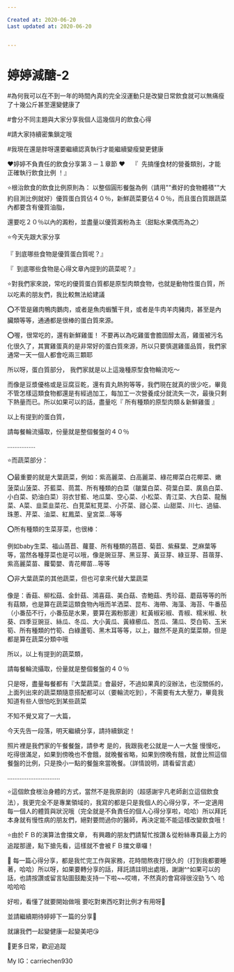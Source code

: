 ```yaml
---

Created at: 2020-06-20
Last updated at: 2020-06-20


---
```


# 婷婷減醣-2


#為何我可以在不到一年的時間內真的完全沒運動只是改變日常飲食就可以無痛瘦了十幾公斤甚至還變健康了

#會分不同主題與大家分享我個人這幾個月的飲食心得

#請大家持續密集鎖定哦

#我現在還是胖呀還要繼續認真執行才能繼續變瘦變更健康

❤️婷婷不負責任的飲食分享第３－１章節 ❤️
   『  先搞懂食材的營養類別，才能正確執行飲食比例 ！』

⭐️根治飲食的飲食比例原則為：
以整個圓形餐盤為例（請用""煮好的食物體積""大約目測比例就好）優質蛋白質佔４０％，新鮮蔬菜要佔４０％，而且蛋白質跟蔬菜內都要含有優質油脂，

還要吃２０％以內的澱粉，並盡量以優質澱粉為主（甜點水果偶而為之）

⭐️今天先跟大家分享

『 到底哪些食物是優質蛋白質呢？』

『  到底哪些食物是心得文章內提到的蔬菜呢？』

⭐️對我們家來說，常吃的優質蛋白質都是原型肉類食物，也就是動物性蛋白質，所以吃素的朋友們，我比較無法給建議

⭕️不管是雞肉鴨肉鵝肉，或者是魚肉蝦蟹干貝，或者是牛肉羊肉豬肉，甚至是內臟類等等，通通都是很棒的蛋白質來源。

⭕️喔，很常吃的，還有新鮮雞蛋！
不要再以為吃雞蛋會膽固醇太高，雞蛋被污名化很久了，其實雞蛋真的是非常好的蛋白質來源，所以只要慎選雞蛋品質，我們家通常一天一個人都會吃兩三顆耶

所以呀，蛋白質部分，
我們家就是以上這幾種原型食物輪流吃～

而像是豆漿優格或是豆腐豆乾，還有貢丸熱狗等等，我們現在就真的很少吃，畢竟不管怎樣這類食物都還是有經過加工，每加工一次營養成分就流失一次，最後只剩下熱量而已。所以如果可以的話，盡量吃『 所有種類的原型肉類＆新鮮雞蛋 』

以上有提到的蛋白質，

請每餐輪流攝取，份量就是整個餐盤的４０％

................

⭐️而蔬菜部分：

⭕️最重要的就是大葉蔬菜，例如：紫高麗菜、白高麗菜、綠花椰菜白花椰菜、嫩菠菜山菠菜、芥藍菜、茼蒿、所有種類的白菜（皺葉白菜、荷葉白菜、廣島白菜、小白菜、奶油白菜）羽衣甘藍、地瓜葉、空心菜、小松菜、青江菜、大白菜、龍鬚菜、A菜、韭菜韭菜花、白莧菜紅莧菜、小芥菜、甜心菜、山甜菜、川七、過貓、珠蔥、芹菜、油菜、紅鳳菜、皇宮菜...等等

⭕️所有種類的生菜芽菜，也很棒：

例如baby生菜、福山萵苣、蘿蔓、所有種類的萵苣、菊苣、紫蘇葉、芝麻葉等等，當然各種芽菜也是可以哦，像是豌豆芽、黑豆芽、黃豆芽、綠豆芽、苜蓿芽、紫高麗菜苗、蘿蔔嬰、青花椰苗...等等

⭕️非大葉蔬菜的其他蔬菜，但也可拿來代替大葉蔬菜

像是：香菇、柳松菇、金針菇、鴻喜菇、美白菇、杏鮑菇、秀珍菇、蘑菇等等的所有菇類，也是算在蔬菜這類食物內哦而羊洒菜、昆布、海帶、海藻、海苔、牛番茄（小番茄不行，小番茄是水果，要算在澱粉那邊）紅黃椒彩椒、青椒、糯米椒、秋葵、四季豆豌豆、絲瓜、冬瓜、大小黃瓜、黃綠櫛瓜、苦瓜、蒲瓜、茭白筍、玉米筍、所有種類的竹筍、白綠蘆筍、黑木耳等等，以上，雖然不是真的葉菜類，但是都是算在蔬菜分類中哦

所以，以上有提到的蔬菜類，

請每餐輪流攝取，份量就是整個餐盤的４０％

只是呀，盡量每餐都有『大葉蔬菜』會最好，不過如果真的沒辦法，也沒關係的，上面列出來的蔬菜類隨意搭配都可以（要輪流吃到），不需要有太大壓力，畢竟我知道有些人很怕吃到某些蔬菜

不知不覺又寫了一大篇，

今天先告一段落，明天繼續分享，請持續鎖定！

照片裡是我們家的午餐餐盤，請參考
是的，我跟我老公就是一人一大盤
慢慢吃，吃得很滿足，如果到傍晚也不會餓，就晚餐省略，如果到傍晚有餓，就會比照這個餐盤的比例，只是換小一點的餐盤來當晚餐。（詳情說明，請看留言處）

..............................

⭐️這個飲食根治身體的方式，當然不是我原創的（超感謝宇凡老師創立這個飲食法），我更完全不是專業領域的，我寫的都是只是我個人的心得分享，不一定適用每一個人的體質與狀況哦（完全就是不負責任的個人心得分享啦，哈哈）所以拜託本身就有慢性病的朋友們，絕對要問過你的醫師，再決定能不能這樣改變飲食哦！

⭐️由於ＦＢ的演算法會擋文章， 有興趣的朋友們請幫忙按讚＆從粉絲專頁最上方的追蹤那邊，點下搶先看，這樣就不會被ＦＢ擋文章囉！

💙 每一篇心得分享，都是我忙完工作與家務，花時間熬夜打很久的（打到我都要睡著，哈哈）所以呀，如果要轉分享的話，拜託請註明出處哦，謝謝^^如果可以的話，也請按讚或留言貼圖鼓勵支持一下啦~~哎唷，不然真的會寫得很沒勁ㄋㄟ 哈哈哈哈

好啦，看懂了就要開始做哦
要吃對東西吃對比例才有用呀💪

並請繼續期待婷婷下一篇的分享🥰

就讓我們一起變健康一起變美吧😘

💙更多日常，歡迎追蹤

My IG：carriechen930

